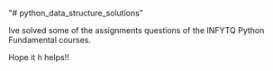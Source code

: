 "# python_data_structure_solutions"

Ive solved some of the assignments questions of the INFYTQ Python Fundamental courses. 

Hope it h helps!!
